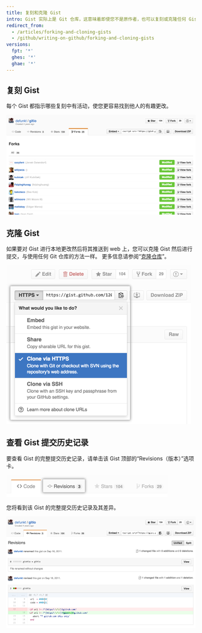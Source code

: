 ```yaml
---
title: 复刻和克隆 Gist
intro: Gist 实际上是 Git 仓库，这意味着即使您不是原作者，也可以复刻或克隆任何 Gist。 还可以查看 Gist 的完整提交历史记录，包括差异。
redirect_from:
  - /articles/forking-and-cloning-gists
  - /github/writing-on-github/forking-and-cloning-gists
versions:
  fpt: '*'
  ghes: '*'
  ghae: '*'
---
```


## 复刻 Gist

每个 Gist 都指示哪些复刻中有活动，使您更容易找到他人的有趣更改。

![Gist 复刻](/assets/images/help/gist/gist_forks.png)

## 克隆 Gist

如果要对 Gist 进行本地更改然后将其推送到 web 上，您可以克隆 Gist 然后进行提交，与使用任何 Git 仓库的方法一样。 更多信息请参阅“[克隆仓库](/articles/cloning-a-repository)”。

![Gist 克隆按钮](/assets/images/help/gist/gist_clone_btn.png)

## 查看 Gist 提交历史记录

要查看 Gist 的完整提交历史记录，请单击该 Gist 顶部的“Revisions（版本）”选项卡。

![Gist 版本选项卡](/assets/images/help/gist/gist_revisions_tab.png)

您将看到该 Gist 的完整提交历史记录及其差异。

![Gist 版本页面](/assets/images/help/gist/gist_history.png)

